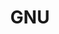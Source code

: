 ---
image:
  featured: 'true'
  path: /assets/images/projects/gnu.png
permalink: /engineering/projects/gnu/
project_link_name: gnu
project_url: https://www.gnu.org/
statsAvailable: 'false'
title: GNU
---